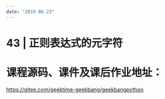 ```yaml
---
date: "2019-06-23"
---  
```

      
# 43 | 正则表达式的元字符
# 课程源码、课件及课后作业地址：

<https://gitee.com/geektime-geekbang/geekbangpython>

<!-- [[[read_end]]] -->